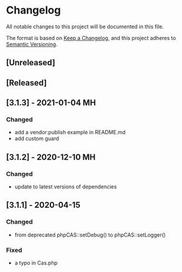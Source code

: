 # Changelog
All notable changes to this project will be documented in this file.

The format is based on [Keep a Changelog](https://keepachangelog.com/en/1.0.0/),
and this project adheres to [Semantic Versioning](https://semver.org/spec/v2.0.0.html).

## [Unreleased]

## [Released]

## [3.1.3] - 2021-01-04 MH
### Changed
- add a vendor:publish example in README.md
- add custom guard

## [3.1.2] - 2020-12-10 MH
### Changed
- update to latest versions of dependencies

## [3.1.1] - 2020-04-15
### Changed
- from deprecated phpCAS::setDebug() to phpCAS::setLogger()

### Fixed
- a typo in Cas.php
